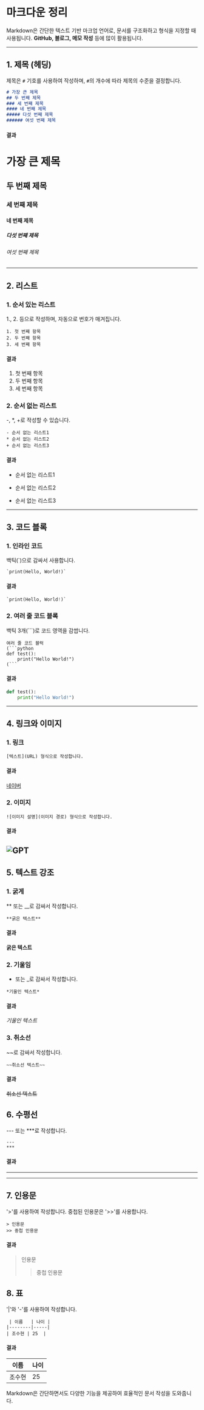 # 마크다운 정리

Markdown은 간단한 텍스트 기반 마크업 언어로, 문서를 구조화하고 형식을 지정할 때 사용됩니다.
**GitHub, 블로그, 메모 작성** 등에 많이 활용됩니다.

---

## 1. 제목 (헤딩)
제목은 `#` 기호를 사용하여 작성하며, `#`의 개수에 따라 제목의 수준을 결정합니다.

```markdown
# 가장 큰 제목
## 두 번째 제목
### 세 번째 제목
#### 네 번째 제목
##### 다섯 번째 제목
###### 여섯 번째 제목
```
#### 결과
# 가장 큰 제목
## 두 번째 제목
### 세 번째 제목
#### 네 번째 제목
##### 다섯 번째 제목
###### 여섯 번째 제목

---

## 2. 리스트
### 1. 순서 있는 리스트
1., 2. 등으로 작성하며, 자동으로 번호가 매겨집니다.
```
1. 첫 번째 항목
2. 두 번째 항목
3. 세 번째 항목
```
#### 결과
1. 첫 번째 항목
2. 두 번째 항목
3. 세 번째 항목

### 2. 순서 없는 리스트
-, *, +로 작성할 수 있습니다.
```
- 순서 없는 리스트1
* 순서 없는 리스트2
+ 순서 없는 리스트3
```
#### 결과
- 순서 없는 리스트1
* 순서 없는 리스트2
+ 순서 없는 리스트3
---
## 3. 코드 블록
### 1. 인라인 코드
백틱(`)으로 감싸서 사용합니다.
```
`print(Hello, World!)`
```
#### 결과
```python
`print(Hello, World!)`
```
### 2. 여러 줄 코드 블록
백틱 3개(```)로 코드 영역을 감쌉니다.
```
여러 줄 코드 블럭
(```python
def test():
    print("Hello World!")
(```
```
#### 결과
```python
def test():
    print("Hello World!")
```
---
## 4. 링크와 이미지
### 1. 링크
```
[텍스트](URL) 형식으로 작성합니다.
```
#### 결과

[네이버](https://www.naver.com)
### 2. 이미지
```
![이미지 설명](이미지 경로) 형식으로 작성합니다.
```
#### 결과
![GPT](photo/gpt.jpeg)
---
## 5. 텍스트 강조
### 1. 굵게
** 또는 __로 감싸서 작성합니다.
```
**굵은 텍스트**
```
#### 결과
**굵은 텍스트**

### 2. 기울임
* 또는 _로 감싸서 작성합니다.
```
*기울인 텍스트*
```
#### 결과
*기울인 텍스트*

### 3. 취소선
~~로 감싸서 작성합니다.
```
~~취소선 텍스트~~
```
#### 결과
~~취소선 텍스트~~

## 6. 수평선
--- 또는 ***로 작성합니다.
```
---
***
```
#### 결과
---
***

## 7. 인용문
'>'를 사용하여 작성합니다. 중첩된 인용문은 '>>'를 사용합니다.
```
> 인용문
>> 중첩 인용문
```
#### 결과
> 인용문
>> 중첩 인용문

## 8. 표
'|'와 '-'를 사용하여 작성합니다.
```
 | 이름   | 나이 |
|--------|-----|
| 조수현 | 25  |
```
#### 결과
| 이름   | 나이 |
|--------|-----|
| 조수현 | 25  |

Markdown은 간단하면서도 다양한 기능을 제공하여 효율적인 문서 작성을 도와줍니다.